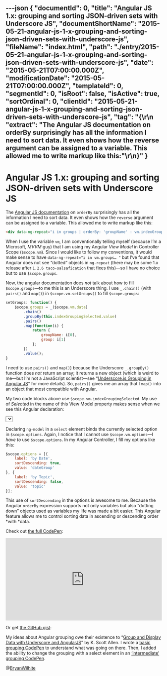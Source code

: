 ---json
{
  "documentId": 0,
  "title": "Angular JS 1.x: grouping and sorting JSON-driven sets with Underscore JS",
  "documentShortName": "2015-05-21-angular-js-1-x-grouping-and-sorting-json-driven-sets-with-underscore-js",
  "fileName": "index.html",
  "path": "./entry/2015-05-21-angular-js-1-x-grouping-and-sorting-json-driven-sets-with-underscore-js",
  "date": "2015-05-21T07:00:00.000Z",
  "modificationDate": "2015-05-21T07:00:00.000Z",
  "templateId": 0,
  "segmentId": 0,
  "isRoot": false,
  "isActive": true,
  "sortOrdinal": 0,
  "clientId": "2015-05-21-angular-js-1-x-grouping-and-sorting-json-driven-sets-with-underscore-js",
  "tag": "{\r\n  \"extract\": \"The Angular JS documentation on orderBy surprisingly has all the information I need to sort data. It even shows how the reverse argument can be assigned to a variable. This allowed me to write markup like this:\"\r\n}"
}
---

# Angular JS 1.x: grouping and sorting JSON-driven sets with Underscore JS

The [Angular JS documentation](https://docs.angularjs.org/api/ng/filter/orderBy) on `orderBy` surprisingly has all the information I need to sort data. It even shows how the `reverse` argument can be assigned to a variable. This allowed me to write markup like this:

```html
<div data-ng-repeat="i in groups | orderBy: 'groupName' : vm.indexGroupingSelected.sortDescending ">…</div>
```

When I use the variable `vm`, I am conventionally telling myself (because I’m a Microsoft, *MVVM* guy) that I am using my Angular *View Model* in Controller Scope (`$scope.vm`). Since I would like to follow my conventions, it would make sense to have `data-ng-repeat="i in vm.groups… "` but I’ve found that Angular does not see “dotted” objects in `ng-repeat` (there may be some 1.x release after `1.2.6 taco-salsafication` that fixes this)—so I have no choice but to use `$scope.groups`.

Now, the angular documentation does *not* talk about how to fill `$scope.groups`—to me this is an Underscore thing. I use `_.chain()` (with `pairs()` and `map()`) in `$scope.vm.setGroups()` to fill `$scope.groups`:

```javascript
setGroups: function() {
    $scope.groups = _($scope.vm.data)
        .chain()
        .groupBy(this.indexGroupingSelected.value)
        .pairs()
        .map(function(i) {
            return {
                groupName: i[0],
                group: i[1]
            };
        })
        .value();
}
```

I need to use `pairs()` and `map()`) because the Underscore `_.groupBy()` function does *not* return an array; it returns a new object (which is weird to me—but I’m not a JavaScript scientist—see “[Underscore.js Grouping in Angular JS](http://songhayblog.azurewebsites.net/Entry/Show/underscore-js-grouping)” for more details). So, `pairs()` gives me an array that I `map()` into an object that most compatible with Angular.

My two code blocks above use `$scope.vm.indexGroupingSelected`. My use of *Selected* in the name of this View Model property makes sense when we see this Angular declaration:

<select
    data-ng-change='vm.setGroups()'
    data-ng-model="vm.indexGroupingSelected"
    data-ng-options="i as i.label for i in options">
</select>

Declaring `ng-model` in a `select` element binds the currently selected option in `$scope.options`. Again, I notice that I cannot use `$scope.vm.options`—I *have to* use `$scope.options`. In my Angular Controller, I fill my options like this:

```javascript
$scope.options = [{
    label: 'by Date',
    sortDescending: true,
    value: 'dateGroup'
}, {
    label: 'by Topic',
    sortDescending: false,
    value: 'topic'
}];
```

This use of `sortDescending` in the options is awesome to me. Because the Angular `orderBy` expression supports not only variables but also “dotting down” objects used as variables my life was made a bit easier. This Angular feature allows me to control sorting data in ascending or descending order *with *data.

Check out [the full CodePen](http://codepen.io/rasx/pen/XJYJye):

<!-- cSpell:disable -->

<iframe height="265" style="width: 100%;" scrolling="no" title="Songhay Studio: Day Path Index JSON" src="https://codepen.io/rasx/embed/XJYJye?height=265&theme-id=0&default-tab=js,result" frameborder="no" allowtransparency="true" allowfullscreen="true">

See the Pen <a href='https://codepen.io/rasx/pen/XJYJye'>Songhay Studio: Day Path Index JSON</a> by Bryan Wilhite
  (<a href='https://codepen.io/rasx'>@rasx</a>) on <a href='https://codepen.io'>CodePen</a>.

</iframe>

<!-- cSpell:enable -->

Or get [the GitHub gist](https://gist.github.com/BryanWilhite/4dfb1564fe88dba16625):

<script src="https://gist.github.com/BryanWilhite/4dfb1564fe88dba16625.js"></script>

My ideas about Angular grouping owe their existence to “[Group and Display Data with Underscore and AngularJS](http://odetocode.com/blogs/scott/archive/2013/08/08/group-and-display-data-with-underscore-and-angularjs.aspx)” by K. Scott Allen. I wrote a [basic grouping CodePen](http://codepen.io/rasx/pen/BjCkH) to understand what was going on there. Then, I added the ability to change the grouping with a select element in an [‘intermediate’ grouping CodePen](http://codepen.io/rasx/pen/XJJKYX?editors=101).

@[BryanWilhite](https://twitter.com/BryanWilhite)
